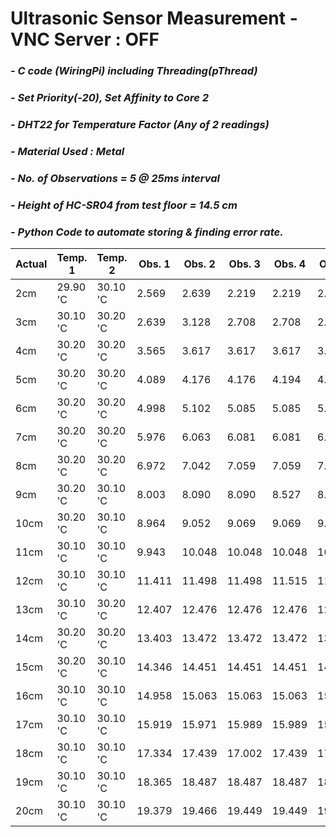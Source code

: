 # **Ultrasonic Sensor Measurement - VNC Server : OFF**
### *- C code (WiringPi) including Threading(pThread)*
### *- Set Priority(-20), Set Affinity to Core 2*
### *- DHT22 for Temperature Factor (Any of 2 readings)*
### *- Material Used : Metal*
### *- No. of Observations = 5 @ 25ms interval*
### *- Height of HC-SR04 from test floor = 14.5 cm*
### *- Python Code to automate storing & finding error rate.*

Actual | Temp. 1 | Temp. 2 | Obs. 1 | Obs. 2 | Obs. 3 | Obs. 4 | Obs. 5 | Repeat Count | Repeat Value | Error Rate
---- | ---- | ---- | ---- | ---- | ---- | ---- | ----| ---- | ---- | ---- 
 2cm | 29.90 'C | 30.10 'C | 2.569 | 2.639 | 2.219 | 2.219 | 2.639 | 2 | 2.219 | 0.219
 3cm | 30.10 'C | 30.20 'C | 2.639 | 3.128 | 2.708 | 2.708 | 2.708 | 3 | 2.708 | -0.292
 4cm | 30.20 'C | 30.20 'C | 3.565 | 3.617 | 3.617 | 3.617 | 3.635 | 3 | 3.617 | -0.383
 5cm | 30.20 'C | 30.20 'C | 4.089 | 4.176 | 4.176 | 4.194 | 4.176 | 3 | 4.176 | -0.824
 6cm | 30.20 'C | 30.20 'C | 4.998 | 5.102 | 5.085 | 5.085 | 5.085 | 3 | 5.084 | -0.916
 7cm | 30.20 'C | 30.20 'C | 5.976 | 6.063 | 6.081 | 6.081 | 6.081 | 3 | 6.080 | -0.92
 8cm | 30.20 'C | 30.20 'C | 6.972 | 7.042 | 7.059 | 7.059 | 7.042 | 2 | 7.059 | -0.941
 9cm | 30.20 'C | 30.10 'C | 8.003 | 8.090 | 8.090 | 8.527 | 8.090 | 3 | 8.090 | -0.91
 10cm | 30.20 'C | 30.10 'C | 8.964 | 9.052 | 9.069 | 9.069 | 9.069 | 3 | 9.069 | -0.931
 11cm | 30.10 'C | 30.10 'C | 9.943 | 10.048 | 10.048 | 10.048 | 10.048 | 4 | 10.047 | -0.953
 12cm | 30.10 'C | 30.10 'C | 11.411 | 11.498 | 11.498 | 11.515 | 11.498 | 3 | 11.497 | -0.503
 13cm | 30.10 'C | 30.20 'C | 12.407 | 12.476 | 12.476 | 12.476 | 12.476 | 4 | 12.476 | -0.524
 14cm | 30.20 'C | 30.20 'C | 13.403 | 13.472 | 13.472 | 13.472 | 13.455 | 3 | 13.472 | -0.528
 15cm | 30.20 'C | 30.10 'C | 14.346 | 14.451 | 14.451 | 14.451 | 14.451 | 4 | 14.450 | -0.55
 16cm | 30.10 'C | 30.10 'C | 14.958 | 15.063 | 15.063 | 15.063 | 15.063 | 4 | 15.062 | -0.938
 17cm | 30.10 'C | 30.10 'C | 15.919 | 15.971 | 15.989 | 15.989 | 15.971 | 2 | 15.988 | -1.012
 18cm | 30.10 'C | 30.10 'C | 17.334 | 17.439 | 17.002 | 17.439 | 17.020 | 2 | 17.439 | -0.561
 19cm | 30.10 'C | 30.10 'C | 18.365 | 18.487 | 18.487 | 18.487 | 18.487 | 4 | 18.487 | -0.513
 20cm | 30.10 'C | 30.10 'C | 19.379 | 19.466 | 19.449 | 19.449 | 19.466 | 2 | 19.448 | -0.552
 